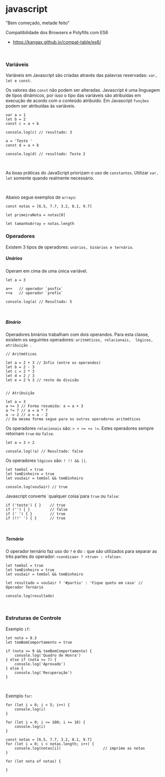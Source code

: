 # javascript

"Bem começado, metade feito"

Compatibilidade dos Browsers e Polyfills com ES6
 - https://kangax.github.io/compat-table/es6/
 
 
 <br/>
 
 
 ### Variáveis
 
 Variáveis em Javascript são criadas através das palavras reservadas: `var, let e const`.
 
 Os valores das `const` não podem ser alteradas. Javascript é uma linguagem de tipos dinâmicos, por isso 
 o tipo das variáveis são atribuídas em execução de acordo com o conteúdo atribuído. Em Javascript `funções` podem ser
 atribuídas às variáveis.
  
    var a = 1
    let b = 2
    const c = a + b
    
    console.log(c) // resultado: 3
    
    a = 'Teste ' 
    const d = a + b
    
    console.log(d) // resultado: Teste 2
    
 <br/>
  
 As boas práticas do JavaScript priorizam o uso de `constantes`. Utilizar `var, let` somente quando realmente
 necessário.
 
 <br/>
 
 Abaixo segue exemplos de `arrays`:
 
    const notas = [6.5, 7.7, 3.2, 8.1, 9.7]
    
    let primeiraNota = notas[0]
    
    let tamanhoArray = notas.length
    
 
 ### Operadores    

 Existem 3 tipos de operadores: `unários, binários e ternário`.

 ##### Unários

 Operam em cima de uma única variável.

    let a = 3
    
    a++   // operador `posfix` 
    ++a   // operador `prefix`
    
    console.log(a) // Resultado: 5

 <br/>    

 ##### Binário

 Operadores binários trabalham com dois operandos. Para esta classe, existem os seguintes operadores: `aritméticos, relacionais, 
 lógicos, atribuição `.

    // Aritméticos
    
    let a = 2 + 3 // Infix (entre os operandos)
    let b = 2 - 3 
    let c = 2 * 3 
    let d = 2 / 3 
    let e = 2 % 3 // resto da divisão 
    
    
    // Atribuição
    
    let a = 3
    a += 3 // Forma resumida: a = a + 3
    a *= 7 // a = a * 7
    a -= 2 // a = a - 2
    // Da mesma forma segue para os outros operadores aritméticos
    
    
 Os operadores `relacionais` são: `> < >= <= !=`. Estes operadores sempre retornam `true` ou `false`.

    let a = 3 > 2
    
    console.log(!a) // Resultado: false
    

 Os operadores `lógicos` são: `! !! && ||`.

    let temSol = true
    let temDinheiro = true
    let vouSair = temSol && temDinheiro
    
    console.log(vouSair) // true


 Javascript converte ´qualquer coisa´para `true` ou `false`:

    if ('teste') { }    // true
    if ('') { }         // false
    if (' ') { }        // true   
    if (!!' ') { }      // true
  
  
 <br/>    

 ##### Ternário

 O operador ternário faz uso do `?` e do `:` que são utilizados para separar as três partes do operador: 
 `<condicao> ? <true> : <false>`.
    
    let temSol = true
    let temDinheiro = true
    let vouSair = temSol && temDinheiro

    let resultado = vouSair ? '#partiu' : 'Fique queto em casa' // Operador Ternário

    console.log(resultado)
    
    
 <br/>
 
 ### Estruturas de Controle
 
 Exemplo `if`:
 
    let nota = 8.3
    let temBomComportamento = true 
       
    if (nota >= 9 && temBomComportamento) {
        console.log('Quadro de Honra')
    } else if (nota >= 7) {
        console.log('Aprovado')
    } else {
        console.log('Recuperação')
    }
 
 <br/>
 
 Exemplo `for`:
 
    for (let i = 0; i < 5; i++) {
        console.log(i)
    }
    
    for (let i = 0; i <= 100; i += 10) {
        console.log(i)
    }
    
    const notas = [6.5, 7.7, 3.2, 8.1, 9.7]
    for (let i = 0; i < notas.length; i++) {
        console.log(notas[i])                   // imprime as notas
    }
    
    for (let nota of notas) {
    
    }

    
